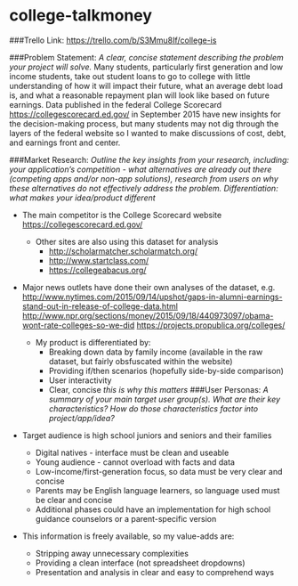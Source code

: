 # college-talkmoney
###Trello Link: <https://trello.com/b/S3Mmu8If/college-is>

###Problem Statement:
_A clear, concise statement describing the problem your project will solve._
Many students, particularly first generation and low income students, take out student loans to go to college with little understanding of how it will impact their future, what an average debt load is, and what a reasonable repayment plan will look like based on future earnings. Data published in the federal College Scorecard <https://collegescorecard.ed.gov/> in September 2015 have new insights for the decision-making process, but many students may not dig through the layers of the federal website so I wanted to make discussions of cost, debt, and earnings front and center.

###Market Research:
_Outline the key insights from your research, including:
your application’s competition - what alternatives are already out there (competing apps and/or non-app solutions), research from users on why these alternatives do not effectively address the problem. Differentiation: what makes your idea/product different_
- The main competitor is the College Scorecard website <https://collegescorecard.ed.gov/>
  - Other sites are also using this dataset for analysis
    - <http://scholarmatcher.scholarmatch.org/>
    - <http://www.startclass.com/>
    - <https://collegeabacus.org/>
- Major news outlets have done their own analyses of the dataset, e.g.
<http://www.nytimes.com/2015/09/14/upshot/gaps-in-alumni-earnings-stand-out-in-release-of-college-data.html>
<http://www.npr.org/sections/money/2015/09/18/440973097/obama-wont-rate-colleges-so-we-did>
<https://projects.propublica.org/colleges/>

  - My product is differentiated by:
    - Breaking down data by family income (available in the raw dataset, but fairly obsfuscated within the website)
    - Providing if/then scenarios (hopefully side-by-side comparison)
    - User interactivity
    - Clear, concise _this is why this matters_
###User Personas:
_A summary of your main target user group(s). What are their key characteristics? How do those characteristics factor into project/app/idea?_
- Target audience is high school juniors and seniors and their families
  - Digital natives - interface must be clean and useable
  - Young audience - cannot overload with facts and data
  - Low-income/first-generation focus, so data must be very clear and concise
  - Parents may be English language learners, so language used must be clear and concise
  - Additional phases could have an implementation for high school guidance counselors or a parent-specific version
- This information is freely available, so my value-adds are:
  - Stripping away unnecessary complexities
  - Providing a clean interface (not spreadsheet dropdowns)
  - Presentation and analysis in clear and easy to comprehend ways
